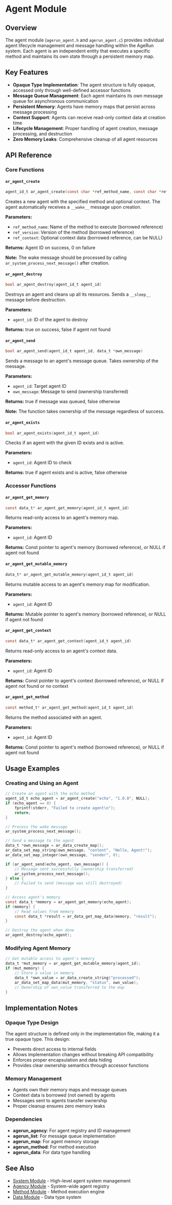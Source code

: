 # Agent Module

## Overview

The agent module (`agerun_agent.h` and `agerun_agent.c`) provides individual agent lifecycle management and message handling within the AgeRun system. Each agent is an independent entity that executes a specific method and maintains its own state through a persistent memory map.

## Key Features

- **Opaque Type Implementation**: The agent structure is fully opaque, accessed only through well-defined accessor functions
- **Message Queue Management**: Each agent maintains its own message queue for asynchronous communication
- **Persistent Memory**: Agents have memory maps that persist across message processing
- **Context Support**: Agents can receive read-only context data at creation time
- **Lifecycle Management**: Proper handling of agent creation, message processing, and destruction
- **Zero Memory Leaks**: Comprehensive cleanup of all agent resources

## API Reference

### Core Functions

#### `ar_agent_create`
```c
agent_id_t ar_agent_create(const char *ref_method_name, const char *ref_version, const data_t *ref_context)
```
Creates a new agent with the specified method and optional context. The agent automatically receives a `__wake__` message upon creation.

**Parameters:**
- `ref_method_name`: Name of the method to execute (borrowed reference)
- `ref_version`: Version of the method (borrowed reference)
- `ref_context`: Optional context data (borrowed reference, can be NULL)

**Returns:** Agent ID on success, 0 on failure

**Note:** The wake message should be processed by calling `ar_system_process_next_message()` after creation.

#### `ar_agent_destroy`
```c
bool ar_agent_destroy(agent_id_t agent_id)
```
Destroys an agent and cleans up all its resources. Sends a `__sleep__` message before destruction.

**Parameters:**
- `agent_id`: ID of the agent to destroy

**Returns:** true on success, false if agent not found

#### `ar_agent_send`
```c
bool ar_agent_send(agent_id_t agent_id, data_t *own_message)
```
Sends a message to an agent's message queue. Takes ownership of the message.

**Parameters:**
- `agent_id`: Target agent ID
- `own_message`: Message to send (ownership transferred)

**Returns:** true if message was queued, false otherwise

**Note:** The function takes ownership of the message regardless of success.

#### `ar_agent_exists`
```c
bool ar_agent_exists(agent_id_t agent_id)
```
Checks if an agent with the given ID exists and is active.

**Parameters:**
- `agent_id`: Agent ID to check

**Returns:** true if agent exists and is active, false otherwise

### Accessor Functions

#### `ar_agent_get_memory`
```c
const data_t* ar_agent_get_memory(agent_id_t agent_id)
```
Returns read-only access to an agent's memory map.

**Parameters:**
- `agent_id`: Agent ID

**Returns:** Const pointer to agent's memory (borrowed reference), or NULL if agent not found

#### `ar_agent_get_mutable_memory`
```c
data_t* ar_agent_get_mutable_memory(agent_id_t agent_id)
```
Returns mutable access to an agent's memory map for modification.

**Parameters:**
- `agent_id`: Agent ID

**Returns:** Mutable pointer to agent's memory (borrowed reference), or NULL if agent not found

#### `ar_agent_get_context`
```c
const data_t* ar_agent_get_context(agent_id_t agent_id)
```
Returns read-only access to an agent's context data.

**Parameters:**
- `agent_id`: Agent ID

**Returns:** Const pointer to agent's context (borrowed reference), or NULL if agent not found or no context

#### `ar_agent_get_method`
```c
const method_t* ar_agent_get_method(agent_id_t agent_id)
```
Returns the method associated with an agent.

**Parameters:**
- `agent_id`: Agent ID

**Returns:** Const pointer to agent's method (borrowed reference), or NULL if agent not found

## Usage Examples

### Creating and Using an Agent

```c
// Create an agent with the echo method
agent_id_t echo_agent = ar_agent_create("echo", "1.0.0", NULL);
if (echo_agent == 0) {
    fprintf(stderr, "Failed to create agent\n");
    return;
}

// Process the wake message
ar_system_process_next_message();

// Send a message to the agent
data_t *own_message = ar_data_create_map();
ar_data_set_map_string(own_message, "content", "Hello, Agent!");
ar_data_set_map_integer(own_message, "sender", 0);

if (ar_agent_send(echo_agent, own_message)) {
    // Message sent successfully (ownership transferred)
    ar_system_process_next_message();
} else {
    // Failed to send (message was still destroyed)
}

// Access agent's memory
const data_t *memory = ar_agent_get_memory(echo_agent);
if (memory) {
    // Read values from memory
    const data_t *result = ar_data_get_map_data(memory, "result");
}

// Destroy the agent when done
ar_agent_destroy(echo_agent);
```

### Modifying Agent Memory

```c
// Get mutable access to agent's memory
data_t *mut_memory = ar_agent_get_mutable_memory(agent_id);
if (mut_memory) {
    // Store a value in memory
    data_t *own_value = ar_data_create_string("processed");
    ar_data_set_map_data(mut_memory, "status", own_value);
    // Ownership of own_value transferred to the map
}
```

## Implementation Notes

### Opaque Type Design

The agent structure is defined only in the implementation file, making it a true opaque type. This design:
- Prevents direct access to internal fields
- Allows implementation changes without breaking API compatibility
- Enforces proper encapsulation and data hiding
- Provides clear ownership semantics through accessor functions

### Memory Management

- Agents own their memory maps and message queues
- Context data is borrowed (not owned) by agents
- Messages sent to agents transfer ownership
- Proper cleanup ensures zero memory leaks

### Dependencies

- **agerun_agency**: For agent registry and ID management
- **agerun_list**: For message queue implementation
- **agerun_map**: For agent memory storage
- **agerun_method**: For method execution
- **agerun_data**: For data type handling

## See Also

- [System Module](agerun_system.h) - High-level agent system management
- [Agency Module](agerun_agency.h) - System-wide agent registry
- [Method Module](agerun_method.md) - Method execution engine
- [Data Module](agerun_data.md) - Data type system